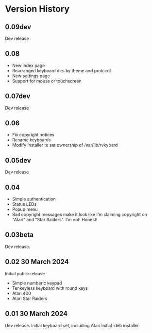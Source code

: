 # Version History

## 0.09dev

Dev release

## 0.08

- New index page
- Rearranged keyboard dirs by theme and protocol
- New settings page
- Support for mouse or touchscreen

## 0.07dev

Dev release

## 0.06

- Fix copyright notices
- Rename keyboards
- Modify installer to set ownership of /var/lib/rvkybard

## 0.05dev

Dev release

## 0.04

- Simple authentication
- Status LEDs
- Popup menu
- Bad copyright messages make it look like I'm claiming copyright on "Atari" and "Star Raiders". I'm not! Honest!

## 0.03beta

Dev release.

## 0.02 30 March 2024

Initial public release
- Simple numberic keypad
- Tenkeyless keyboard with round keys
- Atari 400
- Atari Star Raiders

## 0.01 30 March 2024

Dev release.
Initial keyboard set, including Atari
Initial .deb installer

